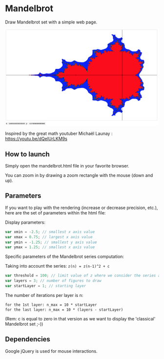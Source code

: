 # Mandelbrot
Draw Mandelbrot set with a simple web page.

![Mandelbrot](mandelbrot.png "Mandelbrot")

Inspired by the great math youtuber Michaël Launay : https://youtu.be/dQeIUrLKM9s

## How to launch
Simply open the mandelbrot.html file in your favorite browser.

You can zoom in by drawing a zoom rectangle with the mouse (down and up).

## Parameters
If you want to play with the rendering (increase or decrease precision, etc.), here are the set of parameters within the html file:

Display parameters:
```javascript
var xmin = -2.5; // smallest x axis value
var xmax = 0.75; // largest x axis value
var ymin = -1.25; // smallest y axis value
var ymax = 1.25; // smallest x axis value
```

Specific parameters of the Mandelbrot series computation:

Taking into account the series:
``
z(n) = z(n-1)^2 + c
``

```javascript
var threshold = 100; // limit value of z where we consider the series as divergent
var layers = 3; // number of figures to draw
var startLayer = 1; // starting layer
```

The number of iterations per layer is n: 
```
for the 1st layer: n_max = 10 * startLayer
for the last layer: n_max = 10 * (layers - startLayer)
```

(Rem: c is equal to zero in that version as we want to display the 'classical' Mandelbrot set ;-))

## Dependencies
Google jQuery is used for mouse interactions.
